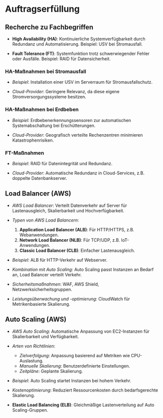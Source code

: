 # Auftragserfüllung

## Recherche zu Fachbegriffen
- **High Availability (HA)**: Kontinuierliche Systemverfügbarkeit durch Redundanz und Automatisierung. Beispiel: USV bei Stromausfall.

- **Fault Tolerance (FT)**: Systemfunktion trotz schwerwiegender Fehler oder Ausfälle. Beispiel: RAID für Datensicherheit.

### HA-Maßnahmen bei Stromausfall
- *Beispiel*: Installation einer USV im Serverraum für Stromausfallschutz.

- *Cloud-Provider*: Geringere Relevanz, da diese eigene Stromversorgungssysteme besitzen.

### HA-Maßnahmen bei Erdbeben
- *Beispiel*: Erdbebenerkennungssensoren zur automatischen Systemabschaltung bei Erschütterungen.

- *Cloud-Provider*: Geografisch verteilte Rechenzentren minimieren Katastrophenrisiken.

### FT-Maßnahmen
- *Beispiel*: RAID für Datenintegrität und Redundanz.

- *Cloud-Provider*: Automatische Redundanz in Cloud-Services, z.B. doppelte Datenbankserver.

## Load Balancer (AWS)
- *AWS Load Balancer*: Verteilt Datenverkehr auf Server für Lastenausgleich, Skalierbarkeit und Hochverfügbarkeit.

- *Typen von AWS Load Balancern*:
    1. **Application Load Balancer (ALB)**: Für HTTP/HTTPS, z.B. Webanwendungen.
    2. **Network Load Balancer (NLB)**: Für TCP/UDP, z.B. IoT-Anwendungen.
    3. **Classic Load Balancer (CLB)**: Einfacher Lastenausgleich.

- *Beispiel*: ALB für HTTP-Verkehr auf Webserver.

- *Kombination mit Auto Scaling*: Auto Scaling passt Instanzen an Bedarf an, Load Balancer verteilt Verkehr.

- *Sicherheitsmaßnahmen*: WAF, AWS Shield, Netzwerksicherheitsgruppen.

- *Leistungsüberwachung und -optimierung*: CloudWatch für Metrikenbasierte Skalierung.

## Auto Scaling (AWS)
- *AWS Auto Scaling*: Automatische Anpassung von EC2-Instanzen für Skalierbarkeit und Verfügbarkeit.

- *Arten von Richtlinien*: 
    - *Zielverfolgung*: Anpassung basierend auf Metriken wie CPU-Auslastung.
    - *Manuelle Skalierung*: Benutzerdefinierte Einstellungen.
    - *Zeitpläne*: Geplante Skalierung.

- *Beispiel*: Auto Scaling startet Instanzen bei hohem Verkehr.

- *Kostenoptimierung*: Reduziert Ressourcenkosten durch bedarfsgerechte Skalierung.

- **Elastic Load Balancing (ELB)**: Gleichmäßige Lastenverteilung auf Auto Scaling-Gruppen.